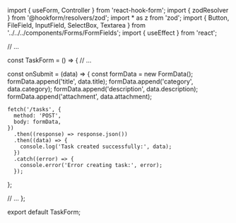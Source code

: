 import { useForm, Controller } from 'react-hook-form';
import { zodResolver } from '@hookform/resolvers/zod';
import * as z from 'zod';
import { Button, FileField, InputField, SelectBox, Textarea } from '../../../components/Forms/FormFields';
import { useEffect } from 'react';

// ...

const TaskForm = () => {
  // ...

  const onSubmit = (data) => {
    const formData = new FormData();
    formData.append('title', data.title);
    formData.append('category', data.category);
    formData.append('description', data.description);
    formData.append('attachment', data.attachment);

    fetch('/tasks', {
      method: 'POST',
      body: formData,
    })
      .then((response) => response.json())
      .then((data) => {
        console.log('Task created successfully:', data);
      })
      .catch((error) => {
        console.error('Error creating task:', error);
      });
  };

  // ...
};

export default TaskForm;